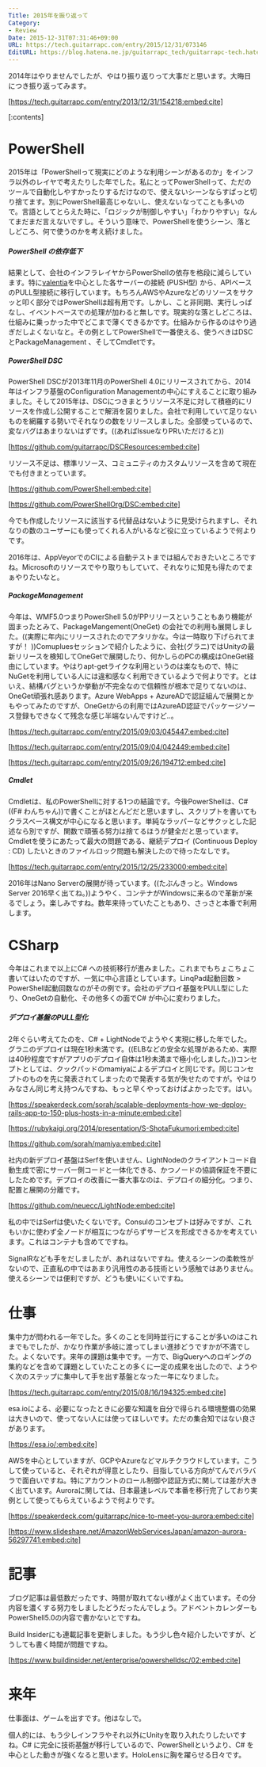 ```yaml
---
Title: 2015年を振り返って
Category:
- Review
Date: 2015-12-31T07:31:46+09:00
URL: https://tech.guitarrapc.com/entry/2015/12/31/073146
EditURL: https://blog.hatena.ne.jp/guitarrapc_tech/guitarrapc-tech.hatenablog.com/atom/entry/6653586347150826177
---
```


2014年はやりませんでしたが、やはり振り返りって大事だと思います。大晦日につき振り返ってみます。

[https://tech.guitarrapc.com/entry/2013/12/31/154218:embed:cite]


[:contents]

# PowerShell

2015年は「PowerShellって現実にどのような利用シーンがあるのか」をインフラ以外のレイヤで考えたりした年でした。私にとってPowerShellって、ただのツールで自動化しやすかったりするだけなので、使えないシーンならすぱっと切り捨てます。別にPowerShell最高じゃないし、使えないなってことも多いので。言語としてとらえた時に、「ロジックが制御しやすい」「わかりやすい」なんてまだまだ言えないですし。そういう意味で、PowerShellを使うシーン、落としどころ、何で使うのかを考え続けました。

##### PowerShell の依存低下

結果として、会社のインフラレイヤからPowerShellの依存を格段に減らしています。特に[valentia](https://github.com/guitarrapc/valentia)を中心とした各サーバーの接続 (PUSH型) から、APIベースのPULL型接続に移行しています。もちろんAWSやAzureなどのリソースをサクッと叩く部分ではPowerShellは超有用です。しかし、こと非同期、実行しっぱなし、イベントベースでの処理が加わると無しです。現実的な落としどころは、仕組みに乗っかった中でどこまで薄くできるかです。仕組みから作るのはやり過ぎだしよくないなと。その例としてPowerShellで一番使える、使うべきはDSCとPackageManagement 、そしてCmdletです。

##### PowerShell DSC

PowerShell DSCが2013年11月のPowerShell 4.0にリリースされてから、2014年はインフラ基盤のConfiguration Managementの中心にすえることに取り組みました。そして2015年は、DSCにつきまとうリソース不足に対して積極的にリソースを作成し公開することで解消を図りました。会社で利用していて足りないものを網羅する勢いでそれなりの数をリリースしました。全部使っているので、変なバグはあまりないはずです。((あればIssueなりPRいただけると))

[https://github.com/guitarrapc/DSCResources:embed:cite]

リソース不足は、標準リソース、コミュニティのカスタムリソースを含めて現在でも付きまとっています。

[https://github.com/PowerShell:embed:cite]

[https://github.com/PowerShellOrg/DSC:embed:cite]

今でも作成したリソースに該当する代替品はないように見受けられますし、それなりの数のユーザーにも使ってくれる人がいるなど役に立っているようで何よりです。

2016年は、AppVeyorでのCIによる自動テストまでは組んでおきたいところですね。Microsoftのリソースでやり取りもしていて、それなりに知見も得たのでまぁやりたいなと。

##### PackageManagement

今年は、WMF5.0つまりPowerShell 5.0がPPリリースということもあり機能が固まったとみて、PackageMangement(OneGet) の会社での利用も展開しました。((実際に年内にリリースされたのでアタリかな。今は一時取り下げられてますが！ ))Comupluesセッションで紹介したように、会社(グラニ)ではUnityの最新リリースを検知してOneGetで展開したり、何かしらのPCの構成はOneGet経由にしています。やはりapt-getライクな利用というのは楽なもので、特にNuGetを利用している人には違和感なく利用できているようで何よりです。とはいえ、結構バグというか挙動が不完全なので信頼性が根本で足りてないのは、OneGet頑張れ感あります。Azure WebApps + AzureADで認証組んで展開とかもやってみたのですが、OneGetからの利用ではAzureAD認証でパッケージソース登録もできなくて残念な感じ半端ないんですけど..。

[https://tech.guitarrapc.com/entry/2015/09/03/045447:embed:cite]

[https://tech.guitarrapc.com/entry/2015/09/04/042449:embed:cite]

[https://tech.guitarrapc.com/entry/2015/09/26/194712:embed:cite]

##### Cmdlet

Cmdletは、私のPowerShellに対する1つの結論です。今後PowerShellは、C# ((F# わんちゃん))で書くことがほとんどだと思いますし、スクリプトを書いてもクラスベース構文が中心になると思います。単純なラッパーなどサクッとした記述なら別ですが、関数で頑張る努力は捨てるほうが健全だと思っています。Cmdletを使うにあたって最大の問題である、継続デプロイ (Continuous Deploy : CD) したいときのファイルロック問題も解決したので待ったなしです。

[https://tech.guitarrapc.com/entry/2015/12/25/233000:embed:cite]

2016年はNano Serverの展開が待っています。((たぶんきっと。Windows Server 2016早く出てね。))ようやく、コンテナがWindowsに来るので革新が来るでしょう。楽しみですね。数年来待っていたこともあり、さっさと本番で利用します。

# CSharp

今年はこれまで以上にC# への技術移行が進みました。これまでもちょこちょこ書いてはいたのですが、一気に中心言語としています。LinqPad起動回数 > PowerShell起動回数なのがその例です。会社のデプロイ基盤をPULL型にしたり、OneGetの自動化、その他多くの面でC# が中心に変わりました。

##### デプロイ基盤のPULL型化

2年ぐらい考えてたのを、C# + LightNodeでようやく実現に移した年でした。グラニのデプロイは現在1秒未満です。((ELBなどの安全な処理があるため、実際は40秒程度ですがアプリのデプロイ自体は1秒未満まで極小化しました。))コンセプトとしては、クックパッドのmamiyaによるデプロイと同じです。同じコンセプトのものを先に発表されてしまったので発表する気が失せたのですが。やはりみなさん同じ考え持つんですね、もっと早くやっておけばよかったです。はい。

[https://speakerdeck.com/sorah/scalable-deployments-how-we-deploy-rails-app-to-150-plus-hosts-in-a-minute:embed:cite]

[https://rubykaigi.org/2014/presentation/S-ShotaFukumori:embed:cite]

[https://github.com/sorah/mamiya:embed:cite]

社内の新デプロイ基盤はSerfを使いません、LightNodeのクライアントコード自動生成で密にサーバー側コードと一体化できる、かつノードの協調保証を不要にしたためです。デプロイの改善に一番大事なのは、デプロイの細分化。つまり、配置と展開の分離です。

[https://github.com/neuecc/LightNode:embed:cite]

私の中ではSerfは使いたくないです。Consulのコンセプトは好みですが、これもいかに使わず全ノードが相互につながらずサービスを形成できるかを考えています。これはコンテナも含めてですね。

SignalRなども手をだしましたが、あれはないですね。使えるシーンの柔軟性がないので、正直私の中ではあまり汎用性のある技術という感触ではありません。使えるシーンでは便利ですが、どうも使いにくいですね。



# 仕事

集中力が問われる一年でした。多くのことを同時並行にすることが多いのはこれまでもでしたが、かなり作業が多岐に渡ってしまい進捗どうですかが不満でした。よくないです。来年の課題は集中です。一方で、BigQueryへのロギングの集約などを含めて課題としていたことの多くに一定の成果を出したので、ようやく次のステップに集中して手を出す基盤となった一年になりました。

[https://tech.guitarrapc.com/entry/2015/08/16/194325:embed:cite]

esa.ioによる、必要になったときに必要な知識を自分で得られる環境整備の効果は大きいので、使ってない人には使ってほしいです。ただの集合知ではない良さがあります。

[https://esa.io/:embed:cite]

AWSを中心としていますが、GCPやAzureなどマルチクラウドしています。こうして使っていると、それぞれが得意としたり、目指している方向がてんでバラバラで面白いですね。特にアカウントのロール制御や認証方式に関しては差が大きく出ています。Auroraに関しては、日本最速レベルで本番を移行完了しており実例として使ってもらえているようで何よりです。

[https://speakerdeck.com/guitarrapc/nice-to-meet-you-aurora:embed:cite]

[https://www.slideshare.net/AmazonWebServicesJapan/amazon-aurora-56297741:embed:cite]


# 記事

ブログ記事は最低数だったです、時間が取れてない様がよく出ています。その分内容を濃くする努力をしましたどうだったんでしょう。アドベントカレンダーもPowerShell5.0の内容で書かないとですね。

Build Insiderにも連載記事を更新しました。もう少し色々紹介したいですが、どうしても書く時間が問題ですね。

[https://www.buildinsider.net/enterprise/powershelldsc/02:embed:cite]

# 来年

仕事面は、ゲームを出すです。他はなしで。

個人的には、もう少しインフラやそれ以外にUnityを取り入れたりしたいですね。C# に完全に技術基盤が移行しているので、PowerShellというより、C# を中心とした動きが強くなると思います。HoloLensに胸を躍らせる日々です。
